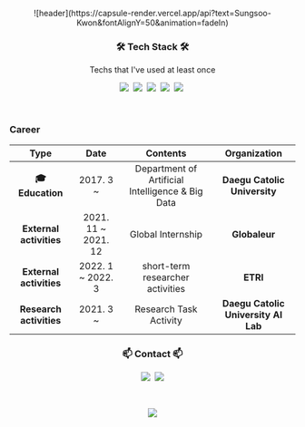<p align="center">
![header](https://capsule-render.vercel.app/api?text=Sungsoo-Kwon&fontAlignY=50&animation=fadeIn)

<h3 align="center">🛠 Tech Stack 🛠</h3>

<p align="center"> Techs that I've used at least once </p>

<p align="center">
  <img src="https://img.shields.io/badge/Python-3766AB?style=flat-square&logo=Python&logoColor=white"/></a>&nbsp 
  <img src="https://img.shields.io/badge/C-A8B9CC?style=flat-square&logo=C&logoColor=white"/></a>&nbsp
  <img src="https://img.shields.io/badge/linux-11B48A?style=flat-square&logo=#FCC624&logoColor=white"/></a>&nbsp 
  <img src="https://img.shields.io/badge/Mysql-E6B91E?style=flat-square&logo=MySql&logoColor=white"/></a>&nbsp 
  <img src="https://img.shields.io/badge/aws-333664?style=flat-square&logo=amazon-aws&logoColor=white"/></a>&nbsp 
</p>

<br>

### Career

| **Type** | **Date** | **Contents** | **Organization** |
|:--------:|:--------:|:--------:|:--------:|
| **:mortar_board: Education** | 2017. 3 ~  | Department of Artificial Intelligence & Big Data | **Daegu Catolic University** |
| **External activities** | 2021. 11 ~   2021. 12 | Global Internship | **Globaleur** |
| **External activities** | 2022. 1 ~   2022. 3 | short-term researcher activities | **ETRI** |
| **Research activities** | 2021. 3 ~  | Research Task Activity | **Daegu Catolic University AI Lab** |

<h3 align="center"> 📫 Contact 📫 </h3>
<p align="center">
  <a href="https://github.com/SungsooKwon"><img src="https://img.shields.io/badge/Github%20-11B48A?style=flat-square&logo=Vimeo&logoColor=white&link=https://github.com/SungsooKwon/"/></a>&nbsp
  <a href="mailto:ksu980406@naver.com"><img src="https://img.shields.io/badge/mail-d14836?style=flat-square&logo=Gmail&logoColor=white&link=ksu980406@naver.com"/></a>
</p>
<br>

<p align="center">
  <a href="https://hits.seeyoufarm.com"><img src="https://hits.seeyoufarm.com/api/count/incr/badge.svg?url=https%3A%2F%2Fgithub.com%2FGeonKimdcu&count_bg=%23ED6DA3&title_bg=%2386757wE&icon=&icon_color=%23E1DEDE&title=hits&edge_flat=false"/></a>
</p>


<!--
**SungsooKwon/SungsooKwon** is a ✨ _special_ ✨ repository because its `README.md` (this file) appears on your GitHub profile.

Here are some ideas to get you started:

- 🔭 I’m currently working on ...
- 🌱 I’m currently learning ...
- 👯 I’m looking to collaborate on ...
- 🤔 I’m looking for help with ...
- 💬 Ask me about ...
- 📫 How to reach me: ...
- 😄 Pronouns: ...
- ⚡ Fun fact: ...
-->
